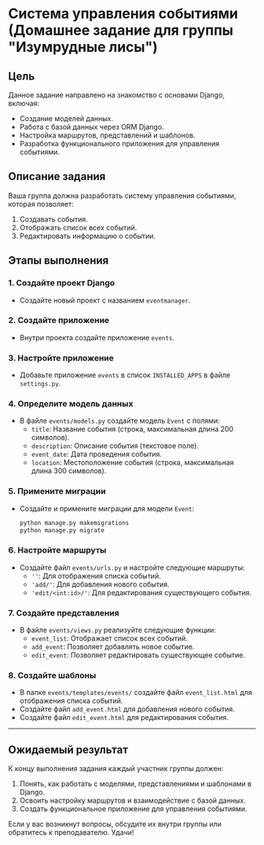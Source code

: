 
# Система управления событиями (Домашнее задание для группы "Изумрудные лисы")

## Цель
Данное задание направлено на знакомство с основами Django, включая:

- Создание моделей данных.
- Работа с базой данных через ORM Django.
- Настройка маршрутов, представлений и шаблонов.
- Разработка функционального приложения для управления событиями.

## Описание задания
Ваша группа должна разработать систему управления событиями, которая позволяет:

1. Создавать события.
2. Отображать список всех событий.
3. Редактировать информацию о событии.

## Этапы выполнения

### 1. Создайте проект Django
- Создайте новый проект с названием `eventmanager`.

### 2. Создайте приложение
- Внутри проекта создайте приложение `events`.

### 3. Настройте приложение
- Добавьте приложение `events` в список `INSTALLED_APPS` в файле `settings.py`.

### 4. Определите модель данных
- В файле `events/models.py` создайте модель `Event` с полями:
  - `title`: Название события (строка, максимальная длина 200 символов).
  - `description`: Описание события (текстовое поле).
  - `event_date`: Дата проведения события.
  - `location`: Местоположение события (строка, максимальная длина 300 символов).

### 5. Примените миграции
- Создайте и примените миграции для модели `Event`:
  ```bash
  python manage.py makemigrations
  python manage.py migrate
  ```

### 6. Настройте маршруты
- Создайте файл `events/urls.py` и настройте следующие маршруты:
  - `''`: Для отображения списка событий.
  - `'add/'`: Для добавления нового события.
  - `'edit/<int:id>/'`: Для редактирования существующего события.

### 7. Создайте представления
- В файле `events/views.py` реализуйте следующие функции:
  - `event_list`: Отображает список всех событий.
  - `add_event`: Позволяет добавлять новое событие.
  - `edit_event`: Позволяет редактировать существующее событие.

### 8. Создайте шаблоны
- В папке `events/templates/events/` создайте файл `event_list.html` для отображения списка событий.
- Создайте файл `add_event.html` для добавления нового события.
- Создайте файл `edit_event.html` для редактирования события.

---

## Ожидаемый результат
К концу выполнения задания каждый участник группы должен:

1. Понять, как работать с моделями, представлениями и шаблонами в Django.
2. Освоить настройку маршрутов и взаимодействие с базой данных.
3. Создать функциональное приложение для управления событиями.

Если у вас возникнут вопросы, обсудите их внутри группы или обратитесь к преподавателю. Удачи!
